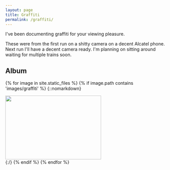 ```yaml
---
layout: page
title: Graffiti
permalink: /graffiti/
---
```


I've been documenting graffiti for your viewing pleasure.

These were from the first run on a shitty camera on a decent Alcatel phone. Next run I'll have a decent camera ready. I'm planning on sitting around waiting for multiple trains soon.

## Album

{% for image in site.static_files %}
    {% if image.path contains 'images/graffiti' %}
{::nomarkdown}
<div class="gallery">
  <a target="_blank" href="{{ site.baseurl }}{{ image.path }}">
    <img src="{{ site.baseurl }}{{ image.path }}" width="300" height="200">
  </a>
</div>
{:/}
    {% endif %}
{% endfor %}
